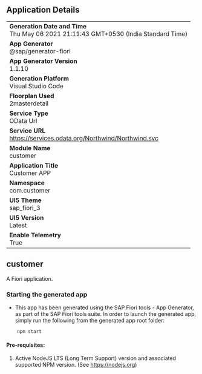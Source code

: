## Application Details
|               |
| ------------- |
|**Generation Date and Time**<br>Thu May 06 2021 21:11:43 GMT+0530 (India Standard Time)|
|**App Generator**<br>@sap/generator-fiori|
|**App Generator Version**<br>1.1.10|
|**Generation Platform**<br>Visual Studio Code|
|**Floorplan Used**<br>2masterdetail|
|**Service Type**<br>OData Url|
|**Service URL**<br>https://services.odata.org/Northwind/Northwind.svc
|**Module Name**<br>customer|
|**Application Title**<br>Customer APP|
|**Namespace**<br>com.customer|
|**UI5 Theme**<br>sap_fiori_3|
|**UI5 Version**<br>Latest|
|**Enable Telemetry**<br>True|

## customer

A Fiori application.

### Starting the generated app

-   This app has been generated using the SAP Fiori tools - App Generator, as part of the SAP Fiori tools suite.  In order to launch the generated app, simply run the following from the generated app root folder:

```
    npm start
```


#### Pre-requisites:

1. Active NodeJS LTS (Long Term Support) version and associated supported NPM version.  (See https://nodejs.org)


